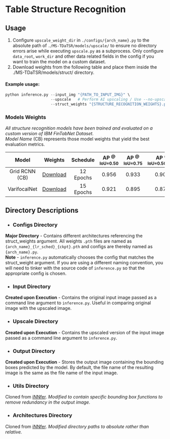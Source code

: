 # Table Structure Recognition
## Usage
1. Configure `upscale_weight_dir` in `./configs/{arch_name}.py` to the absolute path of `./MS-TDaTSR/models/upscale/` to ensure no directory errors arise while executing `upscale.py` as a subprocess. Only configure `data_root`, `work_dir` and other data related fields in the config if you want to train the model on a custom dataset.<br/>
2. Download weights from the following table and place them inside the ./MS-TDaTSR/models/struct/ directory.<br/>
#### Example usage:
```python
python inference.py --input_img "{PATH_TO_INPUT_IMG}" \
                    --upscale   # Perform AI upscaling / Use --no-upscale to disable it
                    --struct_weights "{STRUCTURE_RECOGNITION_WEIGHTS}.pth"
```

### Models Weights
_All structure recognition models have been trained and evaluated on a custom version of IBM FinTabNet Dataset._<br/>_Model Name_ (CB) represents those model weights that yield the best evaluation metrics.

| Model | Weights | Schedule |AP <sup>@ IoU=0.50</sup> | AP <sup>@ IoU=0.75</sup> | AP <sup>@ IoU=0.50:0.95</sup> |
| :---: | :---: | :---: | :---: | :---: | :---: |
| Grid RCNN (CB) | [Download](https://drive.google.com/file/d/15xCFjnmmCj0aQlVQ6-U-bh0eICeUIWIc/view?usp=sharing) | 12 Epochs | 0.956 | 0.933 | 0.901 |
| VarifocalNet | [Download](https://drive.google.com/file/d/16-hCk9EDXt9e0uHfrTrA-ExY__mCt2DW/view?usp=sharing) | 15 Epochs | 0.921 | 0.895 | 0.877 |

## **Directory Descriptions**

- ### Configs Directory<br/>
**Major Directory** - Contains different architectures referencing the struct_weights argument. All weights `.pth` files are named as `{arch_name}_{lr_sched}_{ckpt}.pth` and configs are thereby named as `{arch_name}.py`.<br/>
**Note** - `inference.py` automatically chooses the config that matches the struct_weight argument. If you are using a different naming convention, you will need to tinker with the source code of `inference.py` so that the appropriate config is chosen.

- ### Input Directory<br/>
**Created upon Execution** - Contains the original input image passed as a command line argument to `inference.py`. 
Useful in comparing original image with the upscaled image.

- ### Upscale Directory<br/>
**Created upon Execution** - Contains the upscaled version of the input image passed as a command line argument to `inference.py`.

- ### Output Directory<br/>
**Created upon Execution** - Stores the output image containing the bounding boxes predicted by the model. By default, the file name of the resulting image is the same as the file name of the input image.

- ### Utils Directory<br/>
Cloned from [iNNfer](https://github.com/victorca25/iNNfer). _Modified to contain specific bounding box functions to remove redundancy in the output image._

- ### Architectures Directory<br/>
Cloned from [iNNfer](https://github.com/victorca25/iNNfer). _Modified directory paths to absolute rather than relative._
